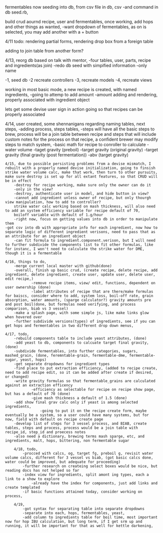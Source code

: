 fermentables now seeding into db, from csv file in db, csv
	-and command in db seed.rb, 

build crud aournd recipe, user and fermentables, once working, add hops and other things as wanted, 
	-want dropdown of fermentables, as on is selected, you may add another with a + button

4/11
todo:
rendering partial forms, 
rendering drop box from a foreign table

adding to join table from another form?


4/13, reorg db based on talk with mentor, 
	-four tables, user, parts, recipe and ingredients(as join)
	-redo db seed with simpified information
		-only name

-1, seed db
-2 recreate controllers
-3, recreate models
-4, recreate views

working in most basic mode, a new recipe is created, with named ingredients, 
-going to attemp to add amount
-amount adding and rendering, properly associated with ingredient object

lets get some devise user sign in action going so that recipes can be properly associated 

4/14, user created, some shennanigans regarding naming tables, next steps, 
-adding process, steps tables, 
		-steps will have all the basic steps to brew, process will be a join table between recipe and steps that will include custom notes for the process on that recipe, a confident brewer may modify steps to match system, 
-basic math for recipe to conroller to calculate
	-water volume
	-taget gravity (preboil)
	-target gravity (original gravity)
	-target gravity (final gravity (post fermentation))
	-abv (target gravity)

	4/15, due to possible persisting problems from a devise mismatch, I rebuilt with a properly named devise initialization, going to finsish strike water volume calc, make that work, then turn to other pursuits, 
	make sure destroy is set up for all extant features, so that CRUD will be in effect
		-destroy for recipe working, make sure only the owner can do it
		-only in the view?
		-destroy, authenticate user in model, and hide button in view?
		-cannot add ingredient unless owner of recipe, but only thourgh view manipulation, how to add to controller?
		strike water calc working based on mash thickness, will also need to add an system efficiency variable for recipe default of 70, 
		boiloff variable with default of 1.g/hour
		-right now, focus on getting values into db in order to manipulate them
	-got csv into db with appropriate info for each ingredient, now how to separate logic of different ingredient verisons, need to pass that as an attribute for an ingredient object
		-can fit formula to ingredient.component.verison, but I will need to further subdivide the components list to fit other formulas, like for instanc, I won't need to calculate the strike water for DME, though it is a fermentable
		
	4/16, things to do, 
		-merge current local master with github(done)
		-overall, finish up basic crud, (create recipe, delete recipe, add ingredient, delete ingredient, create user, update user, delete user, edit recipe,)
				-remove recipe items, view/ edit, functions, dependent on user ownership (done)
				-label attributes of recipe that are there/make formulas for baiscs, consider where to add, system loss, boil-off rate, grain absorption, water amounts, (sparge calculator?) gravity amounts pre and post boil(done, but formulas need verifying, and process comparison, biab vs 3 vessel)
		-make a splash page, with some simple js, like make links glow when hovered over
		-further subdivide versions(types) of ingredients, see if you can get hops and fermentables in two different drop down menus, 

	4/17, todo, 
		-rebuild components table to include yeast attributes, (done)
		-add yeast to db, components to calcuate target final gravity, (done) 
		-subdivide fermentables, into further categories, sugars, mashed_grain, (done, feremntable-grain, fermentable-dme, fermentable-sugar, yeast, hops)
		-get separate dropdowns for ingredient types
		-find place to put extraction efficiency, (added to recipe create, need to add recipe edit, so it can be added after create if desired, or changed) 
		-write gravity formulas so that fermentable_grains are calculated against an extraction efficency
				-efficiency as selectable for recipe on recipe show page, but has a default of 70 (done)
				-give mash thickness a default of 1.5 (done)
		-add show final grav calc only if yeast is among selected ingredients, 
					-going to put it on the recipe create form, maybe eventually be a system, so a user could have many systems, but for now, field with default on recipe create page
		-develop list of steps for 3 vessel process, and BIAB, create tables, steps and process, process would be a join table with recipe_id, step_id and proecess notes
		-also need a dictionary, brewing terms mash sparge, etc, and ingredients, malt, hops, bittering, non fermentable sugar

		4/18, todo, 
			-procced with calcs, og, target fg, preboil g, revisit water volume calcs, different for 3 vessel vs biab, (got basic calcs done, water could be improved, but adequate for proceeding)
			-further research on createing select boxes would be nice, but reading docs has not helped so far
			-index view for ingredients, split amont ing types, each a link to a show to explore
				-already have the index for components, just add links and create templated
			-if basic functions attained today, consider working on process, 

		4/19, 
			-got syntax for separating table into separate dropdowns
			-separate into each, hops, fermentables, yeast, 
			-add column to ingredients table for boil time, most important now for hop IBU calculation, but long term, if I get srm up and running, it will be important for that as well for kettle darkening, 


	